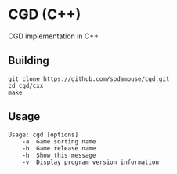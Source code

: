 # CGD (C++)
CGD implementation in C++

## Building
``` command
git clone https://github.com/sodamouse/cgd.git
cd cgd/cxx
make
```

## Usage
``` command
Usage: cgd [options]
    -a  Game sorting name
    -b  Game release name
    -h  Show this message
    -v  Display program version information
```
